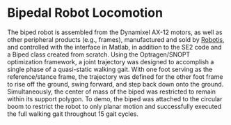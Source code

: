 # Bipedal Robot Locomotion
The biped robot is assembled from the Dynamixel AX-12 motors, as well as other peripheral products (e.g., frames), manufactured and sold by [Robotis](https://www.robotis.us/), and controlled with the interface in Matlab, in addition to the SE2 code and a Biped class created from scratch. Using the Optragen/SNOPT optimization framework, a joint trajectory was designed to accomplish a single phase of a quasi-static walking gait. With one foot serving as the reference/stance frame, the trajectory was defined for the other foot frame to rise off the ground, swing forward, and step back down onto the ground. Simultaneously, the center of mass of the biped was restricted to remain within its support polygon. To demo, the biped was attached to the circular boom to restrict the robot to only planar motion and successfully executed the full walking gait throughout 15 gait cycles. 
